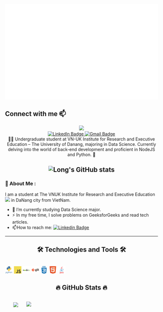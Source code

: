 <a href="#" target="_blank">
  <img src="svg/a.svg" width="1200"/>
</a>

## Connect with me 📫

<p align="left">
<div id="header" align="center"> 
  <img src="https://media.giphy.com/media/M9gbBd9nbDrOTu1Mqx/giphy.gif" width="100"/> 
  <div id="badges">
    <a href="https://www.linkedin.com/in/vu-dang-long-551a19207/">
      <img src="https://img.shields.io/badge/LinkedIn-blue?style=for-the-badge&logo=linkedin&logoColor=white" alt="LinkedIn Badge"/>
    </a>
    <a href="mailto:long.vu190404@vnuk.edu.vn">
      <img src="https://img.shields.io/badge/Gmail-blue?style=for-the-badge&logo=gmail&logoColor=white" alt="Gmail Badge"/>
    </a>
  </div>
  <div>
    👨‍💻 Undergraduate student at VN-UK Institute for Research and Executive Education – The University of Danang, majoring in Data Science. Currently delving into the world of back-end development and proficient in NodeJS and Python. 🚀
  </div>
  
  ![Long's GitHub stats](https://github-readme-stats.vercel.app/api?username=longgggg1310&theme=buefy&show_icons=true)
   ---
</div>
</p>

### :robot: About Me :

I am a student at The VNUK Institute for Research and Executive Education <img src="https://media.giphy.com/media/WUlplcMpOCEmTGBtBW/giphy.gif" width="30"> in DaNang city from VietNam.

- :telescope: I’m currently studying Data Science major.
- :zap: In my free time, I solve problems on GeeksforGeeks and read tech articles.
- :mailbox:How to reach me: [![Linkedin Badge](https://img.shields.io/badge/-LongVuDang-blue?style=flat&logo=Linkedin&logoColor=white)]("https://www.linkedin.com/in/vu-dang-long-551a19207/")

---

<h2 align="center">🛠 Technologies and Tools 🛠</h2>
<br>
<span><img src="https://github.com/devicons/devicon/blob/master/icons/python/python-original-wordmark.svg" title="Python" alt="Python" width="25" height="25"/></span>
<span><img src="https://github.com/devicons/devicon/blob/master/icons/javascript/javascript-original.svg" title="JavaScipt" alt="JavaScipt" width="25" height="25"/></span>
<span><img src="https://github.com/devicons/devicon/blob/master/icons/nodejs/nodejs-original-wordmark.svg" title="NodeJS" alt="NodeJS" width="25" height="25"/></span>
<span><img src="https://github.com/devicons/devicon/blob/master/icons/git/git-original-wordmark.svg" title="Git" alt="Git" width="25" height="25"/></span>
<span><img src="https://github.com/devicons/devicon/blob/master/icons/css3/css3-plain-wordmark.svg" title="CSS" alt="CSS" width="25" height="25"/></span>
<span><img src="https://github.com/devicons/devicon/blob/master/icons/html5/html5-original.svg" title="HTML" alt="HTML" width="25" height="25"/></span>
<span><img src="https://github.com/devicons/devicon/blob/master/icons/java/java-original-wordmark.svg" title="Java" alt="Java" width="25" height="25"/></span>

<br>
<h2 align="center">🔥 GitHub Stats 🔥</h2>
<!-- https://github.com/anuraghazra/github-readme-stats -->
<br>
<div align=center>
  <a href="#" >
    <img width="315" align="center" src="https://github-readme-stats.vercel.app/api/top-langs/?username=longgggg1310&layout=compact&theme=vision-friendly-dark" />
  </a>
  <a href="#" >
    <img align="right" width="434" src="http://github-readme-streak-stats.herokuapp.com?user=longgggg1310&theme=dark&background=000000" />
  </a>
</div>

